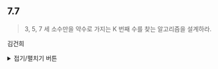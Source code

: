 ## 7.7

> 3, 5, 7 세 소수만을 약수로 가지는 K 번째 수를 찾는 알고리즘을 설계하라.



김건희
<details>
<summary>접기/펼치기 버튼</summary>

``` python
  
  def getK(k):
  result = 0
  li3 = [1]
  li5 = []
  li7 = []

  for i in range(0, k + 1):
    temp3 = li3[0] if li3 else 999999
    temp5 = li5[0] if li5 else 999999
    temp7 = li7[0] if li7 else 999999

    result = min(temp3, temp5, temp7)
    if result == temp3:
      li3.pop(0)
      li3.append(3 * result)
      li5.append(5 * result)
    elif result == temp5:
      li5.pop(0)
      li5.append(5 * result)
    elif result == temp7:
      li7.pop(0)

    li7.append(7 * result)
  return result
  
print(getK(10))
  
```
  

</details>
